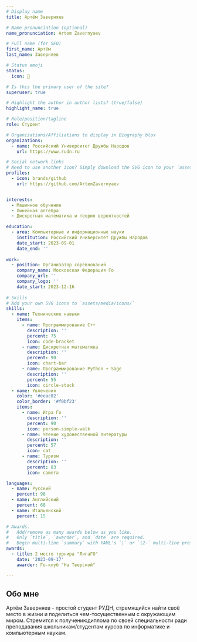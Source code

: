 ```yaml
---
# Display name
title: Артём Заверняев

# Name pronunciation (optional)
name_pronunciation: Artem Zavernyaev

# Full name (for SEO)
first_name: Артём
last_name: Заверняев

# Status emoji
status:
  icon: 🧭

# Is this the primary user of the site?
superuser: true

# Highlight the author in author lists? (true/false)
highlight_name: true

# Role/position/tagline
role: Студент

# Organizations/Affiliations to display in Biography blox
organizations:
  - name: Российский Университет Дружбы Народов
    url: https://www.rudn.ru

# Social network links
# Need to use another icon? Simply download the SVG icon to your `assets/media/icons/` folder.
profiles:
  - icon: brands/github
    url: https://github.com/ArtemZavernyaev


interests:
  - Машинное обучение
  - Линейная алгебра
  - Дискретная математика и теория вероятностей

education:
  - area: Компьютерные и информационные науки
    institution: Российский Университет Дружбы Народов
    date_start: 2023-09-01
    date_end: ''
 
work:
  - position: Организатор соревнований
    company_name: Московская Федерация Го
    company_url: ''
    company_logo: ''
    date_start: 2023-12-16
  
# Skills
# Add your own SVG icons to `assets/media/icons/`
skills:
  - name: Технические навыки
    items:
      - name: Программирование C++
        description: ''
        percent: 75
        icon: code-bracket
      - name: Дискретная математика
        description: ''
        percent: 90
        icon: chart-bar
      - name: Программирование Python + Sage
        description: ''
        percent: 55
        icon: circle-stack
  - name: Увлечения
    color: '#eeac02'
    color_border: '#f0bf23'
    items:
      - name: Игра Го
        description: ''
        percent: 90
        icon: person-simple-walk
      - name: Чтение художественной литературы
        description: ''
        percent: 57
        icon: cat
      - name: Туризм
        description: ''
        percent: 83
        icon: camera

languages:
  - name: Русский
    percent: 98
  - name: Английский
    percent: 68
  - name: Итальянский
    percent: 15

# Awards.
#   Add/remove as many awards below as you like.
#   Only `title`, `awarder`, and `date` are required.
#   Begin multi-line `summary` with YAML's `|` or `|2-` multi-line prefix and indent 2 spaces below.
awards:
  - title: 2 место турнира "ЛигаГО"
    date: '2023-09-17'
    awarder: Го-клуб "На Тверской"

---
```


## Обо мне
Артём Заверняев - простой студент РУДН, стремящийся найти своё место в жизни и поделиться чем-тосущественным с окружающим миром. Стремится к получениюдиплома по своей специальности ради преподавания школьникам/студентам курсов по информатике и компьютерным наукам.
